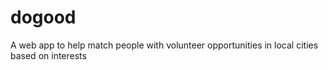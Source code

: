 # dogood
A web app to help match people with volunteer opportunities in local cities based on interests
